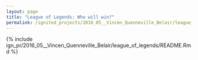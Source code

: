 ```yaml
---
layout: page
title: "League of Legends: Who will win?"
permalink: /ignited_projects/2016_05__Vincen_Quenneville_Belair/league_of_legends/
---
```


{% include ign_pr/2016_05__Vincen_Quenneville_Belair/league_of_legends/README.Rmd %}